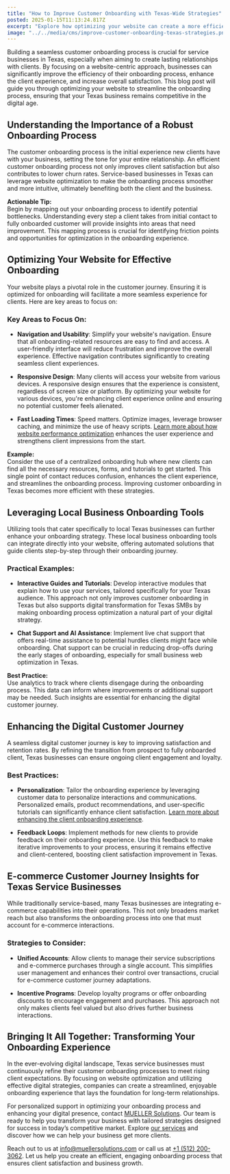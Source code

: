 ```yaml
---
title: "How to Improve Customer Onboarding with Texas-Wide Strategies"
posted: 2025-01-15T11:13:24.817Z
excerpt: "Explore how optimizing your website can create a more efficient customer onboarding process for Texas service businesses, enhancing client experience and satisfaction."
image: "../../media/cms/improve-customer-onboarding-texas-strategies.png"
---
```


Building a seamless customer onboarding process is crucial for service businesses in Texas, especially when aiming to create lasting relationships with clients. By focusing on a website-centric approach, businesses can significantly improve the efficiency of their onboarding process, enhance the client experience, and increase overall satisfaction. This blog post will guide you through optimizing your website to streamline the onboarding process, ensuring that your Texas business remains competitive in the digital age.

## Understanding the Importance of a Robust Onboarding Process

The customer onboarding process is the initial experience new clients have with your business, setting the tone for your entire relationship. An efficient customer onboarding process not only improves client satisfaction but also contributes to lower churn rates. Service-based businesses in Texas can leverage website optimization to make the onboarding process smoother and more intuitive, ultimately benefiting both the client and the business.

**Actionable Tip:**  
Begin by mapping out your onboarding process to identify potential bottlenecks. Understanding every step a client takes from initial contact to fully onboarded customer will provide insights into areas that need improvement. This mapping process is crucial for identifying friction points and opportunities for optimization in the onboarding experience.

## Optimizing Your Website for Effective Onboarding

Your website plays a pivotal role in the customer journey. Ensuring it is optimized for onboarding will facilitate a more seamless experience for clients. Here are key areas to focus on:

### Key Areas to Focus On:

- **Navigation and Usability**: Simplify your website's navigation. Ensure that all onboarding-related resources are easy to find and access. A user-friendly interface will reduce frustration and improve the overall experience. Effective navigation contributes significantly to creating seamless client experiences.

- **Responsive Design**: Many clients will access your website from various devices. A responsive design ensures that the experience is consistent, regardless of screen size or platform. By optimizing your website for various devices, you're enhancing client experience online and ensuring no potential customer feels alienated.

- **Fast Loading Times**: Speed matters. Optimize images, leverage browser caching, and minimize the use of heavy scripts. [Learn more about how website performance optimization](https://mueller-solutions.dev/services/website-performance-optimization) enhances the user experience and strengthens client impressions from the start.

**Example:**  
Consider the use of a centralized onboarding hub where new clients can find all the necessary resources, forms, and tutorials to get started. This single point of contact reduces confusion, enhances the client experience, and streamlines the onboarding process. Improving customer onboarding in Texas becomes more efficient with these strategies.

## Leveraging Local Business Onboarding Tools

Utilizing tools that cater specifically to local Texas businesses can further enhance your onboarding strategy. These local business onboarding tools can integrate directly into your website, offering automated solutions that guide clients step-by-step through their onboarding journey.

### Practical Examples:

- **Interactive Guides and Tutorials**: Develop interactive modules that explain how to use your services, tailored specifically for your Texas audience. This approach not only improves customer onboarding in Texas but also supports digital transformation for Texas SMBs by making onboarding process optimization a natural part of your digital strategy.

- **Chat Support and AI Assistance**: Implement live chat support that offers real-time assistance to potential hurdles clients might face while onboarding. Chat support can be crucial in reducing drop-offs during the early stages of onboarding, especially for small business web optimization in Texas.

**Best Practice:**  
Use analytics to track where clients disengage during the onboarding process. This data can inform where improvements or additional support may be needed. Such insights are essential for enhancing the digital customer journey.

## Enhancing the Digital Customer Journey

A seamless digital customer journey is key to improving satisfaction and retention rates. By refining the transition from prospect to fully onboarded client, Texas businesses can ensure ongoing client engagement and loyalty.

### Best Practices:

- **Personalization**: Tailor the onboarding experience by leveraging customer data to personalize interactions and communications. Personalized emails, product recommendations, and user-specific tutorials can significantly enhance client satisfaction. [Learn more about enhancing the client onboarding experience](https://mueller-solutions.dev/services/client-onboarding-improvement).

- **Feedback Loops**: Implement methods for new clients to provide feedback on their onboarding experience. Use this feedback to make iterative improvements to your process, ensuring it remains effective and client-centered, boosting client satisfaction improvement in Texas.

## E-commerce Customer Journey Insights for Texas Service Businesses

While traditionally service-based, many Texas businesses are integrating e-commerce capabilities into their operations. This not only broadens market reach but also transforms the onboarding process into one that must account for e-commerce interactions.

### Strategies to Consider:

- **Unified Accounts**: Allow clients to manage their service subscriptions and e-commerce purchases through a single account. This simplifies user management and enhances their control over transactions, crucial for e-commerce customer journey adaptations.

- **Incentive Programs**: Develop loyalty programs or offer onboarding discounts to encourage engagement and purchases. This approach not only makes clients feel valued but also drives further business interactions.

## Bringing It All Together: Transforming Your Onboarding Experience

In the ever-evolving digital landscape, Texas service businesses must continuously refine their customer onboarding processes to meet rising client expectations. By focusing on website optimization and utilizing effective digital strategies, companies can create a streamlined, enjoyable onboarding experience that lays the foundation for long-term relationships.

For personalized support in optimizing your onboarding process and enhancing your digital presence, contact [MUELLER Solutions](https://mueller-solutions.dev/contact). Our team is ready to help you transform your business with tailored strategies designed for success in today’s competitive market. Explore [our services](https://mueller-solutions.dev/services) and discover how we can help your business get more clients.

Reach out to us at [info@muellersolutions.com](mailto:info@muellersolutions.com) or call us at [+1 (512) 200-3062](tel:+15122003062). Let us help you create an efficient, engaging onboarding process that ensures client satisfaction and business growth.